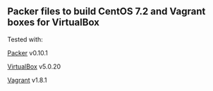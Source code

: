 ## Packer files to build CentOS 7.2 and Vagrant boxes for VirtualBox

Tested with:

[Packer](https://packer.io/) v0.10.1

[VirtualBox](https://www.virtualbox.org/) v5.0.20

[Vagrant](https://vagrantup.com/) v1.8.1
